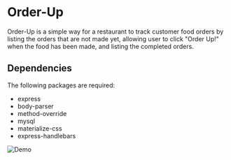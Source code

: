 # Order-Up

Order-Up is a simple way for a restaurant to track customer food orders by listing the orders that are not made yet, allowing user to click "Order Up!" when the food has been made, and listing the completed orders.  

## Dependencies
The following packages are required:
- express
- body-parser
- method-override
- mysql
- materialize-css
- express-handlebars

![Demo](/public/assets/img/orerUpDemo)
